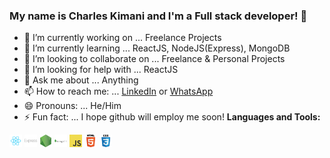 ### My name is Charles Kimani and I'm a Full stack developer! 👋



- 🔭 I’m currently working on ... Freelance Projects
- 🌱 I’m currently learning ... ReactJS, NodeJS(Express), MongoDB 
- 👯 I’m looking to collaborate on ... Freelance & Personal Projects
- 🤔 I’m looking for help with ... ReactJS
- 💬 Ask me about ... Anything
- 📫 How to reach me: ... [LinkedIn](charleskimani.com/linkedin) or [WhatsApp](https://wa.link/b4jc6g)
- 😄 Pronouns: ... He/Him
- ⚡ Fun fact: ... I hope github will employ me soon!
**Languages and Tools:**  

<code><img height="20" src="https://raw.githubusercontent.com/github/explore/80688e429a7d4ef2fca1e82350fe8e3517d3494d/topics/react/react.png"></code>
<code><img height="20" src="https://raw.githubusercontent.com/github/explore/80688e429a7d4ef2fca1e82350fe8e3517d3494d/topics/express/express.png"></code>
<code><img height="20" src="https://raw.githubusercontent.com/github/explore/80688e429a7d4ef2fca1e82350fe8e3517d3494d/topics/nodejs/nodejs.png"></code>
<code><img height="20" src="https://raw.githubusercontent.com/github/explore/80688e429a7d4ef2fca1e82350fe8e3517d3494d/topics/mongodb/mongodb.png"></code>
<code><img height="20" src="https://raw.githubusercontent.com/github/explore/80688e429a7d4ef2fca1e82350fe8e3517d3494d/topics/javascript/javascript.png"></code>
<code><img height="20" src="https://raw.githubusercontent.com/github/explore/80688e429a7d4ef2fca1e82350fe8e3517d3494d/topics/html/html.png"></code>
<code><img height="20" src="https://raw.githubusercontent.com/github/explore/80688e429a7d4ef2fca1e82350fe8e3517d3494d/topics/css/css.png"></code>

